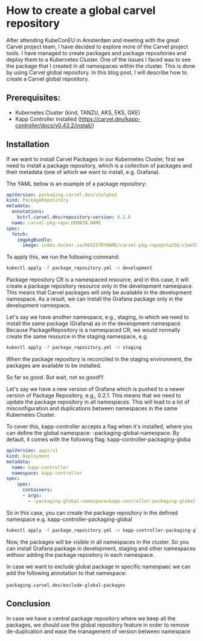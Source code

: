 # How to create a global carvel repository



After attending KubeConEU in Amsterdam and meeting with the great Carvel project team, I have decided to explore more of the Carvel project tools. I have managed to create packages and package repositories and deploy them to a Kubernetes Cluster. One of the issues I faced was to see the package that I created in all namespaces within the cluster. This is done by using Carvel global repository. In this blog post, I will describe how to create a Carvel global repository.

## Prerequisites:

- Kubernetes Cluster (kind, TANZU, AKS, EKS, GKE)
- Kapp Controller installed (https://carvel.dev/kapp-controller/docs/v0.43.2/install/)


## Installation

If we want to install Carvel Packages in our Kubernetes Cluster, first we need to install a package repository, which is a collection of packages and their metadata (one of which we want to install, e.g. Grafana).

The YAML below is an example of a package repository:

``` yaml
apiVersion: packaging.carvel.dev/v1alpha1
kind: PackageRepository
metadata:
  annotations:
    kctrl.carvel.dev/repository-version: 0.2.0
  name: carvel-pkg-repo.DOMAIN.NAME
spec:
  fetch:
    imgpkgBundle:
      image: index.docker.io/REGISTRYNAME/carvel-pkg-repo@sha256:c1ee55cd199f63e823785d4457c228e7b432a0bfe4a646394438f51cae732e0d5d4
```

To apply this, we run the following command:

``` sh
kubectl apply -f package_repository.yml -n development 
```

Package repository CR is a namespaced resource, and in this case, it will create a package repository resource only in the development namespace. This means that Carvel packages will only be available in the development namespace. As a result, we can install the Grafana package only in the development namespace.

Let's say we have another namespace, e.g., staging, in which we need to install the same package (Grafana) as in the development namespace. Because PackageRepository is a namespaced CR, we would normally create the same resource in the staging namespace, e.g.

``` sh
kubectl apply -f package_repository.yml -n staging 
```

When the package repository is reconciled in the staging environment, the packages are available to be installed.

So far so good. But wait, not so good!!!

Let's say we have a new version of Grafana which is pushed to a newer version of Package Repository, e.g., 0.2.1. This means that we need to update the package repository in all namespaces. This will lead to a lot of misconfiguration and duplications between namespaces in the same Kubernetes Cluster.

To cover this, kapp-controller accepts a flag when it's installed, where you can define the global namespace: -packaging-global-namespace. By default, it comes with the following flag: kapp-controller-packaging-globa

``` yaml
apiVersion: apps/v1
kind: Deployment
metadata:
  name: kapp-controller
  namespace: kapp-controller
spec:
    spec:
      containers:
      - args:
        - -packaging-global-namespace=kapp-controller-packaging-global
```

So in this case, you can create the package repository in the defined namespace e.g. kapp-controller-packaging-global

``` sh
kubectl apply -f package_repository.yml -n kapp-controller-packaging-global 
```

Now, the packages will be visible in all namespaces in the cluster.  So you can install Grafana package in development, staging and other namespaces withour adding the package repository in each namespace.

In case we want to exclude global package in specific namespaec we can add the following annotation to that namespace:

`packaging.carvel.dev/exclude-global-packages` 


## Conclusion

In case we have a central package repository where we keep all the packages, we should use the global repository feature in order to remove de-duplication and ease the management of version between namespace
